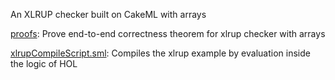 An XLRUP checker built on CakeML with arrays

[proofs](proofs):
Prove end-to-end correctness theorem for xlrup checker with arrays

[xlrupCompileScript.sml](xlrupCompileScript.sml):
Compiles the xlrup example by evaluation inside the logic of HOL

